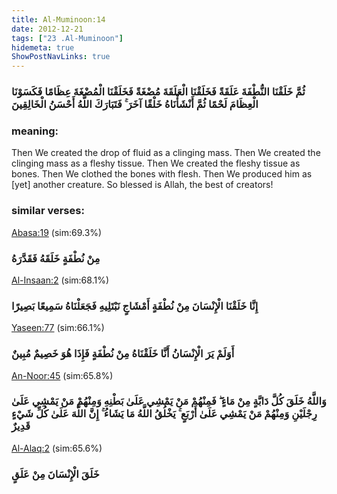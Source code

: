 ```yaml
---
title: Al-Muminoon:14
date: 2012-12-21
tags: ["23 .Al-Muminoon"]
hidemeta: true 
ShowPostNavLinks: true 
---
```

### ثُمَّ خَلَقْنَا النُّطْفَةَ عَلَقَةً فَخَلَقْنَا الْعَلَقَةَ مُضْغَةً فَخَلَقْنَا الْمُضْغَةَ عِظَامًا فَكَسَوْنَا الْعِظَامَ لَحْمًا ثُمَّ أَنْشَأْنَاهُ خَلْقًا آخَرَ ۚ فَتَبَارَكَ اللَّهُ أَحْسَنُ الْخَالِقِينَ
### meaning: 
Then We created the drop of fluid as a clinging mass. Then We created the clinging mass as a fleshy tissue. Then We created the fleshy tissue as bones. Then We clothed the bones with flesh. Then We produced him as [yet] another creature. So blessed is Allah, the best of creators!
### similar verses: 

[Abasa:19](/80/19) (sim:69.3%)

### مِنْ نُطْفَةٍ خَلَقَهُ فَقَدَّرَهُ

[Al-Insaan:2](/76/2) (sim:68.1%)

### إِنَّا خَلَقْنَا الْإِنْسَانَ مِنْ نُطْفَةٍ أَمْشَاجٍ نَبْتَلِيهِ فَجَعَلْنَاهُ سَمِيعًا بَصِيرًا

[Yaseen:77](/36/77) (sim:66.1%)

### أَوَلَمْ يَرَ الْإِنْسَانُ أَنَّا خَلَقْنَاهُ مِنْ نُطْفَةٍ فَإِذَا هُوَ خَصِيمٌ مُبِينٌ

[An-Noor:45](/24/45) (sim:65.8%)

### وَاللَّهُ خَلَقَ كُلَّ دَابَّةٍ مِنْ مَاءٍ ۖ فَمِنْهُمْ مَنْ يَمْشِي عَلَىٰ بَطْنِهِ وَمِنْهُمْ مَنْ يَمْشِي عَلَىٰ رِجْلَيْنِ وَمِنْهُمْ مَنْ يَمْشِي عَلَىٰ أَرْبَعٍ ۚ يَخْلُقُ اللَّهُ مَا يَشَاءُ ۚ إِنَّ اللَّهَ عَلَىٰ كُلِّ شَيْءٍ قَدِيرٌ

[Al-Alaq:2](/96/2) (sim:65.6%)

### خَلَقَ الْإِنْسَانَ مِنْ عَلَقٍ
